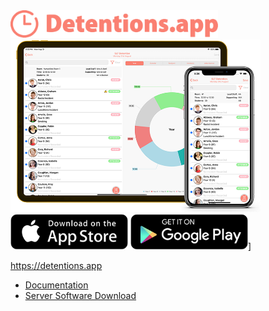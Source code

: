 <img src="https://raw.githubusercontent.com/zizusoft/Assets/master/2020/08/11-18-00-26-title.png" title="" alt="" width="332">
<img src="https://raw.githubusercontent.com/zizusoft/Assets/master/2020/08/12-17-35-30-detapp.png" title="" alt="" width="400">

<img src="https://raw.githubusercontent.com/zizusoft/Assets/master/2020/10/30-15-46-58-appleStore.png" title="" alt="" width="188"/>
<img title="" src="https://raw.githubusercontent.com/zizusoft/Assets/master/2020/10/30-15-47-25-googleStore.png" alt="" width="188"/>]


https://detentions.app


- [Documentation](https://github.com/zizusoft/Detentions/wiki)
- [Server Software Download](https://github.com/zizusoft/Detentions/releases)


